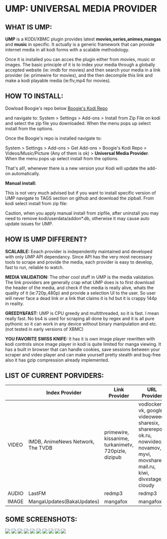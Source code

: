 UMP: UNIVERSAL MEDIA PROVIDER
=============================

WHAT IS UMP:
------------



**UMP** is a KODI/XBMC plugin provides latest **movies,series,animes,mangas** and **music** in specific. It actually is a generic framework that can provide internet media in all kodi forms with a scalable methodology.

Once it is installed you can acces the plugin either from movies, music or images. The basic principle of it is to index your media through a globally accepted website (ie: imdb for movies) and then search your media in a link provider (ie: primewire for movies), and the then decompile this link and make a kodi playable media (ie:flv,mp4 for movies).

HOW TO INSTALL:
---------------

Dowload Boogie's repo below
[Boogie's Kodi Repo](https://raw.githubusercontent.com/huseyinbiyik/repository.boogie.dist/master/repository.boogie/repository.boogie-0.0.2.zip) 

and navigate to:
System > Settings > Add-ons > Install from Zip File on kodi and select the zip file you downloaded. When the menu pops up select install from the options.

Once the Boogie's repo is installed navigate to:

System > Settings > Add-ons > Get Add-ons > Boogie's Kodi Repo > Videos/Music/Picture (Any of them is ok) > **Universal Media Provider**. When the menu pops up select install from the options.

That's all!, whenever there is a new version your Kodi will update the add-on automatically.

**Manual install:**

This is not very much advised but if you want to install specific version of UMP navigate to TAGS section on github and download the zipball. From kodi select install from zip file:

Caution, when you apply manual install from zipfile, after uninstall you may need to remove kodi/userdata/addon*.db, otherwise it may cause auto update issues for UMP.


HOW IS UMP DIFFERENT?
---------------------

**SCALABLE:** Eeach provider is independently maintained and developed with only UMP API dependancy. Since API has the very most necessary tools to scrape and provide the media, each provider is easy to develop, fast to run, reliable to watch.

**MEDIA VALIDATION:** The other cool stuff in UMP is the media validation. The link providers are generally crap what UMP does is to first download the header of the media, and check if the media is really alive, whats the quality of it (ie:720p,480p) and provide a selection UI to the user. So user will never face a dead link or a link that claims it is hd but it is crappy 144p in reality.

**GREEDY&FAST:** UMP is CPU greedy and multithreaded, so it is fast. I mean really fast. No bs4 is used for scraping all done by regex and it is all pure pythonic so it can work in any device without binary manipulation and etc. (not tested in early versions of XBMC)

**YOU FAVORITE SWISS KNIFE:** It has it is own image player rewritten with kodi controls since image player in kodi is quite limited for manga viewing. It has a built in browser that can handle cookies, save sessions between your scraper and video player and can make yourself pretty stealth and bug-free also it has gzip compression already implemented.

LIST OF CURRENT PORVIDERS:
--------------------------

||  Index Provider |   Link Provider | URL Provider  |
|----|----|----|----|
|VIDEO|IMDB, AnimeNews Network, The TVDB|primewire, kissanime, turkanimetv, 720pizle, dizipub|vodlocker, vk, google, videoweed, sharesix, sharerepo, ok.ru, nowvideo, novamov, myvi, movshare, mail.ru, kiwi, divxstage, cloudy|
|AUDIO|LastFM|redmp3|redmp3|
|IMAGE|MangaUpdates(BakaUpdates)|mangafox|mangafox|

SOME SCREENSHOTS:
-----------------

![](http://i58.tinypic.com/2rzt2f9.png)
![](http://i58.tinypic.com/4zx1jq.png)
![](http://i57.tinypic.com/30u8mle.png)
![](http://i61.tinypic.com/2rvykpf.png)
![](http://i61.tinypic.com/28rihqf.png)
![](http://i59.tinypic.com/25ph9q1.png)
![](http://i60.tinypic.com/2mdnymq.png)
![](http://i60.tinypic.com/2uy3hiu.png)
![](http://i62.tinypic.com/97pefo.png)
![](http://i59.tinypic.com/34ycoi1.png)
